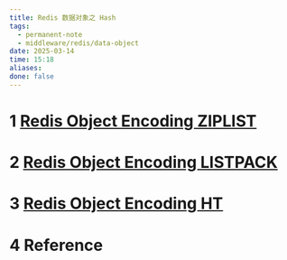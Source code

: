 ```yaml
---
title: Redis 数据对象之 Hash
tags:
  - permanent-note
  - middleware/redis/data-object
date: 2025-03-14
time: 15:18
aliases: 
done: false
---
```

# 1 [Redis Object Encoding ZIPLIST](Redis%20Object%20Encoding%20ZIPLIST.md)
# 2 [Redis Object Encoding LISTPACK](Redis%20Object%20Encoding%20LISTPACK.md)
# 3 [Redis Object Encoding HT](Redis%20Object%20Encoding%20HT.md)
# 4 Reference
